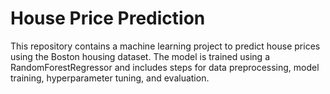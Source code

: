 # House Price Prediction

This repository contains a machine learning project to predict house prices using the Boston housing dataset. The model is trained using a RandomForestRegressor and includes steps for data preprocessing, model training, hyperparameter tuning, and evaluation.
